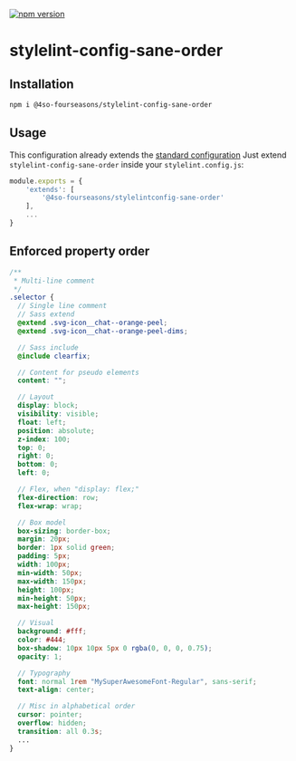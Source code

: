 [![npm version](https://badge.fury.io/js/%404so-fourseasons%2Fstylelint-config-sane-order.svg)](https://badge.fury.io/js/%404so-fourseasons%2Fstylelint-config-sane-order)<Paste>


# stylelint-config-sane-order

## Installation

```bash
npm i @4so-fourseasons/stylelint-config-sane-order
```

## Usage

This configuration already extends the [standard configuration](https://github.com/stylelint/stylelint-config-standard)
Just extend `stylelint-config-sane-order` inside your `stylelint.config.js`:

```js
module.exports = {
    'extends': [
        '@4so-fourseasons/stylelintconfig-sane-order'
    ],
    ...
}

```


## Enforced property order

```scss
/**
 * Multi-line comment
 */
.selector {
  // Single line comment
  // Sass extend
  @extend .svg-icon__chat--orange-peel;
  @extend .svg-icon__chat--orange-peel-dims;

  // Sass include
  @include clearfix;

  // Content for pseudo elements
  content: "";

  // Layout
  display: block;
  visibility: visible;
  float: left;
  position: absolute;
  z-index: 100;
  top: 0;
  right: 0;
  bottom: 0;
  left: 0;

  // Flex, when "display: flex;"
  flex-direction: row;
  flex-wrap: wrap;

  // Box model
  box-sizing: border-box;
  margin: 20px;
  border: 1px solid green;
  padding: 5px;
  width: 100px;
  min-width: 50px;
  max-width: 150px;
  height: 100px;
  min-height: 50px;
  max-height: 150px;

  // Visual
  background: #fff;
  color: #444;
  box-shadow: 10px 10px 5px 0 rgba(0, 0, 0, 0.75);
  opacity: 1;

  // Typography
  font: normal 1rem "MySuperAwesomeFont-Regular", sans-serif;
  text-align: center;

  // Misc in alphabetical order
  cursor: pointer;
  overflow: hidden;
  transition: all 0.3s;
  ...
}

```
